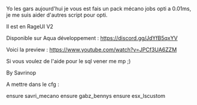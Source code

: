 Yo les gars aujourd'hui je vous est fais un pack mécano jobs opti a 0.01ms, je me suis aider d'autres script 
pour opti.

Il est en RageUI V2 

Disponible sur Aqua développement : https://discord.gg/JdYfB5qxYV

Voici la preview : https://www.youtube.com/watch?v=JPCf3UA6ZZM

Si vous voulez de l'aide pour le sql vener me mp ;)

By Savrinop


A mettre dans le cfg : 

ensure savri_mecano
ensure gabz_bennys
ensure esx_lscustom
